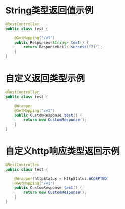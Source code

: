 # String类型返回值示例

```java
@RestController
public class test {

    @GetMapping("/v1")
    public Responses<String> test() {
        return ResponseUtils.success("21");
    }
}

```

# 自定义返回类型示例

```java
@RestController
public class test {

    @Wrapper
    @GetMapping("/v1")
    public CustomResponse test() {
        return new CustomResponse();
    }
}
```


# 自定义http响应类型返回示例

```java
@RestController
public class test {

    @Wrapper(httpStatus = HttpStatus.ACCEPTED)
    @GetMapping("/v1")
    public CustomResponse test() {
        return new CustomResponse();
    }
}
```